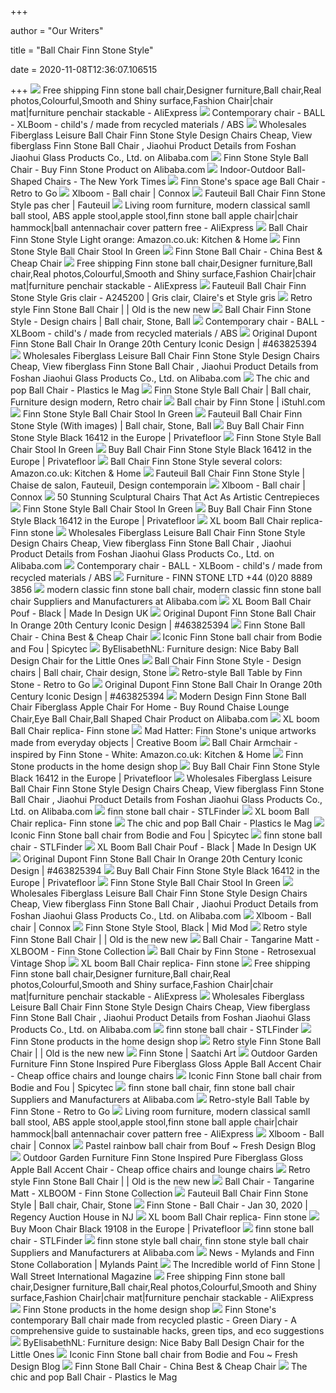 +++
        
author = "Our Writers"
        
title = "Ball Chair Finn Stone Style"
        
date = 2020-11-08T12:36:07.106515
        
+++
[ ![](https://ae01.alicdn.com/kf/HTB1tIgoKpXXXXaEXXXXq6xXFXXXj/Free-shipping-Finn-stone-ball-chair-Designer-furniture-Ball-chair-Real-photos-Colourful-Smooth-and-Shiny.jpg)](https://ae01.alicdn.com/kf/HTB1tIgoKpXXXXaEXXXXq6xXFXXXj/Free-shipping-Finn-stone-ball-chair-Designer-furniture-Ball-chair-Real-photos-Colourful-Smooth-and-Shiny.jpg) Free shipping Finn stone ball chair,Designer furniture,Ball chair,Real  photos,Colourful,Smooth and Shiny surface,Fashion Chair|chair mat|furniture  penchair stackable - AliExpress
[ ![](https://img.archiexpo.com/images_ae/photo-g/7050-9521057.jpg)](https://img.archiexpo.com/images_ae/photo-g/7050-9521057.jpg) Contemporary chair - BALL - XLBoom - child's / made from recycled materials  / ABS
[ ![](https://sc01.alicdn.com/kf/HTB1C5silljTBKNjSZFDq6zVgVXaq.jpg_350x350.jpg)](https://sc01.alicdn.com/kf/HTB1C5silljTBKNjSZFDq6zVgVXaq.jpg_350x350.jpg) Wholesales Fiberglass Leisure Ball Chair Finn Stone Style Design Chairs  Cheap, View fiberglass Finn Stone Ball Chair , Jiaohui Product Details from  Foshan Jiaohui Glass Products Co., Ltd. on Alibaba.com
[ ![](https://sc01.alicdn.com/kf/HTB1n7oHJFXXXXbJXpXXq6xXFXXXG.jpg)](https://sc01.alicdn.com/kf/HTB1n7oHJFXXXXbJXpXXq6xXFXXXG.jpg) Finn Stone Style Ball Chair - Buy Finn Stone Product on Alibaba.com
[ ![](https://static01.nyt.com/images/2010/07/22/garden/22furniturespan-1/22furniturespan-1-articleLarge.jpg?year=2010&h=352&w=600&sig=0xd04b68f8b64b641b401cf864ee701604)](https://static01.nyt.com/images/2010/07/22/garden/22furniturespan-1/22furniturespan-1-articleLarge.jpg?year=2010&h=352&w=600&sig=0xd04b68f8b64b641b401cf864ee701604) Indoor-Outdoor Ball-Shaped Chairs - The New York Times
[ ![](https://modculture.typepad.com/photos/uncategorized/2007/07/01/finn_ballchair.jpg)](https://modculture.typepad.com/photos/uncategorized/2007/07/01/finn_ballchair.jpg) Finn Stone's space age Ball Chair - Retro to Go
[ ![](https://cdn.connox.com/m/100030/144395/media/xlboom/ball-chair/FINBC002.jpg)](https://cdn.connox.com/m/100030/144395/media/xlboom/ball-chair/FINBC002.jpg) Xlboom - Ball chair | Connox
[ ![](https://i.pinimg.com/originals/72/72/e3/7272e386f22ab3ba399cac7780c1a6d4.jpg)](https://i.pinimg.com/originals/72/72/e3/7272e386f22ab3ba399cac7780c1a6d4.jpg) Fauteuil Ball Chair Finn Stone Style pas cher | Fauteuil
[ ![](https://ae01.alicdn.com/kf/HTB1wQQ_KVXXXXcZXVXXq6xXFXXXW/Living-room-furniture-modern-classical-samll-ball-stool-ABS-apple-stool-apple-stool-finn-stone-ball.jpg)](https://ae01.alicdn.com/kf/HTB1wQQ_KVXXXXcZXVXXq6xXFXXXW/Living-room-furniture-modern-classical-samll-ball-stool-ABS-apple-stool-apple-stool-finn-stone-ball.jpg) Living room furniture, modern classical samll ball stool, ABS apple  stool,apple stool,finn stone ball apple chair|chair hammock|ball  antennachair cover pattern free - AliExpress
[ ![](https://images-na.ssl-images-amazon.com/images/I/515F2tUHa-L._AC_SL1000_.jpg)](https://images-na.ssl-images-amazon.com/images/I/515F2tUHa-L._AC_SL1000_.jpg) Ball Chair Finn Stone Style Light orange: Amazon.co.uk: Kitchen & Home
[ ![](http://ancientpoint.com/imgs/a/g/l/s/c/finn_stone_style_ball_chair_stool_in_green_4_lgw.jpg)](http://ancientpoint.com/imgs/a/g/l/s/c/finn_stone_style_ball_chair_stool_in_green_4_lgw.jpg) Finn Stone Style Ball Chair Stool In Green
[ ![](https://image.jimcdn.com/app/cms/image/transf/none/path/sad064e95232e823b/image/i9c31241bddc2201c/version/1470889963/image.jpg)](https://image.jimcdn.com/app/cms/image/transf/none/path/sad064e95232e823b/image/i9c31241bddc2201c/version/1470889963/image.jpg) Finn Stone Ball Chair - China Best & Cheap Chair
[ ![](https://ae01.alicdn.com/kf/HTB1LZ7pKpXXXXbHXXXXq6xXFXXXf/Free-shipping-Finn-stone-ball-chair-Designer-furniture-Ball-chair-Real-photos-Colourful-Smooth-and-Shiny.jpg)](https://ae01.alicdn.com/kf/HTB1LZ7pKpXXXXbHXXXXq6xXFXXXf/Free-shipping-Finn-stone-ball-chair-Designer-furniture-Ball-chair-Real-photos-Colourful-Smooth-and-Shiny.jpg) Free shipping Finn stone ball chair,Designer furniture,Ball chair,Real  photos,Colourful,Smooth and Shiny surface,Fashion Chair|chair mat|furniture  penchair stackable - AliExpress
[ ![](https://i.pinimg.com/474x/15/1b/d8/151bd80a9508506752eb48735e7a1a65.jpg)](https://i.pinimg.com/474x/15/1b/d8/151bd80a9508506752eb48735e7a1a65.jpg) Fauteuil Ball Chair Finn Stone Style Gris clair - A245200 | Gris clair,  Claire's et Style gris
[ ![](http://oldisthenewnew.co.za/wp-content/uploads/2017/05/finn-stone-ball-chair-vintage-furniture-kids-cape-town-1.jpg)](http://oldisthenewnew.co.za/wp-content/uploads/2017/05/finn-stone-ball-chair-vintage-furniture-kids-cape-town-1.jpg) Retro style Finn Stone Ball Chair | | Old is the new new
[ ![](https://i.pinimg.com/originals/67/71/62/6771626bc8e0997a9749d8c230078272.jpg)](https://i.pinimg.com/originals/67/71/62/6771626bc8e0997a9749d8c230078272.jpg) Ball Chair Finn Stone Style - Design chairs | Ball chair, Stone, Ball
[ ![](https://img.archiexpo.com/images_ae/photo-g/7050-9521058.jpg)](https://img.archiexpo.com/images_ae/photo-g/7050-9521058.jpg) Contemporary chair - BALL - XLBoom - child's / made from recycled materials  / ABS
[ ![](https://thumbs.worthpoint.com/zoom/images1/360/0813/08/original-dupont-finn-stone-ball-chair_360_171228878fd9c7a49694620ae1224a2c.jpg)](https://thumbs.worthpoint.com/zoom/images1/360/0813/08/original-dupont-finn-stone-ball-chair_360_171228878fd9c7a49694620ae1224a2c.jpg) Original Dupont Finn Stone Ball Chair In Orange 20th Century Iconic Design  | #463825394
[ ![](https://sc02.alicdn.com/kf/HTB11KAbn9YH8KJjSspdq6ARgVXa1/200317932/HTB11KAbn9YH8KJjSspdq6ARgVXa1.jpg)](https://sc02.alicdn.com/kf/HTB11KAbn9YH8KJjSspdq6ARgVXa1/200317932/HTB11KAbn9YH8KJjSspdq6ARgVXa1.jpg) Wholesales Fiberglass Leisure Ball Chair Finn Stone Style Design Chairs  Cheap, View fiberglass Finn Stone Ball Chair , Jiaohui Product Details from  Foshan Jiaohui Glass Products Co., Ltd. on Alibaba.com
[ ![](https://cdn.sh04.net/plasticlemag/flat/5b06d7df72f80_135_La%20chic%20et%20pop%20Ball%20Chair.png)](https://cdn.sh04.net/plasticlemag/flat/5b06d7df72f80_135_La%20chic%20et%20pop%20Ball%20Chair.png) The chic and pop Ball Chair - Plastics le Mag
[ ![](https://i.pinimg.com/originals/6b/2a/2c/6b2a2c8723f5e95675d879be1040e07c.jpg)](https://i.pinimg.com/originals/6b/2a/2c/6b2a2c8723f5e95675d879be1040e07c.jpg) Finn Stone Style Ball Chair | Ball chair, Furniture design modern, Retro  chair
[ ![](https://istuhl.files.wordpress.com/2010/04/ballchair-1.jpg?w=640)](https://istuhl.files.wordpress.com/2010/04/ballchair-1.jpg?w=640) Ball chair by Finn Stone | iStuhl.com
[ ![](http://ancientpoint.com/imgs/a/g/l/s/c/finn_stone_style_ball_chair_stool_in_green_2_lgw.jpg)](http://ancientpoint.com/imgs/a/g/l/s/c/finn_stone_style_ball_chair_stool_in_green_2_lgw.jpg) Finn Stone Style Ball Chair Stool In Green
[ ![](https://i.pinimg.com/originals/a2/1a/fd/a21afd3fe1a1a69e40f2cf00e94ae60e.jpg)](https://i.pinimg.com/originals/a2/1a/fd/a21afd3fe1a1a69e40f2cf00e94ae60e.jpg) Fauteuil Ball Chair Finn Stone Style (With images) | Ball chair, Stone, Ball
[ ![](https://en.privatefloor.com/media/cache/my_thumb_quality_100/images/variations/1239_sq.jpeg.webp)](https://en.privatefloor.com/media/cache/my_thumb_quality_100/images/variations/1239_sq.jpeg.webp) Buy Ball Chair Finn Stone Style Black 16412 in the Europe | Privatefloor
[ ![](http://ancientpoint.com/imgs/a/g/l/s/c/finn_stone_style_ball_chair_stool_in_green_6_lgw.jpg)](http://ancientpoint.com/imgs/a/g/l/s/c/finn_stone_style_ball_chair_stool_in_green_6_lgw.jpg) Finn Stone Style Ball Chair Stool In Green
[ ![](https://en.privatefloor.com/media/cache/my_thumb_quality_100/images/products/16412_14.jpeg.webp)](https://en.privatefloor.com/media/cache/my_thumb_quality_100/images/products/16412_14.jpeg.webp) Buy Ball Chair Finn Stone Style Black 16412 in the Europe | Privatefloor
[ ![](https://images-na.ssl-images-amazon.com/images/I/41ETtCPWvhL._AC_SY450_.jpg)](https://images-na.ssl-images-amazon.com/images/I/41ETtCPWvhL._AC_SY450_.jpg) Ball Chair Finn Stone Style several colors: Amazon.co.uk: Kitchen & Home
[ ![](https://i.pinimg.com/originals/c8/27/ff/c827ff1965d76e93eb90c08283c87e1e.jpg)](https://i.pinimg.com/originals/c8/27/ff/c827ff1965d76e93eb90c08283c87e1e.jpg) Fauteuil Ball Chair Finn Stone Style | Chaise de salon, Fauteuil, Design  contemporain
[ ![](https://cdn.connox.com/m/100035/144393/media/xlboom/ball-chair/ballchair-gruppe-weiss2.jpg)](https://cdn.connox.com/m/100035/144393/media/xlboom/ball-chair/ballchair-gruppe-weiss2.jpg) Xlboom - Ball chair | Connox
[ ![](http://cdn.home-designing.com/wp-content/uploads/2017/11/pastel-egg-shell-shaped-artistic-chairs.jpg)](http://cdn.home-designing.com/wp-content/uploads/2017/11/pastel-egg-shell-shaped-artistic-chairs.jpg) 50 Stunning Sculptural Chairs That Act As Artistic Centrepieces
[ ![](http://ancientpoint.com/imgs/a/g/l/s/c/finn_stone_style_ball_chair_stool_in_green_3_lgw.jpg)](http://ancientpoint.com/imgs/a/g/l/s/c/finn_stone_style_ball_chair_stool_in_green_3_lgw.jpg) Finn Stone Style Ball Chair Stool In Green
[ ![](https://en.privatefloor.com/media/cache/my_thumb_quality_100/images/variations/1220_sq.jpeg.webp)](https://en.privatefloor.com/media/cache/my_thumb_quality_100/images/variations/1220_sq.jpeg.webp) Buy Ball Chair Finn Stone Style Black 16412 in the Europe | Privatefloor
[ ![](https://www.diiiz.com/4527-thickbox_default/xl-boom-ball-chair.jpg)](https://www.diiiz.com/4527-thickbox_default/xl-boom-ball-chair.jpg) XL boom Ball Chair replica- Finn stone
[ ![](https://sc02.alicdn.com/kf/HTB1t574n8TH8KJjy0Fiq6ARsXXaM/200317932/HTB1t574n8TH8KJjy0Fiq6ARsXXaM.jpg_.webp)](https://sc02.alicdn.com/kf/HTB1t574n8TH8KJjy0Fiq6ARsXXaM/200317932/HTB1t574n8TH8KJjy0Fiq6ARsXXaM.jpg_.webp) Wholesales Fiberglass Leisure Ball Chair Finn Stone Style Design Chairs  Cheap, View fiberglass Finn Stone Ball Chair , Jiaohui Product Details from  Foshan Jiaohui Glass Products Co., Ltd. on Alibaba.com
[ ![](https://img.archiexpo.com/images_ae/photo-g/7050-10486605.jpg)](https://img.archiexpo.com/images_ae/photo-g/7050-10486605.jpg) Contemporary chair - BALL - XLBoom - child's / made from recycled materials  / ABS
[ ![](http://finnstone.com/wp-content/uploads/images/The_Ball_Chair.jpg)](http://finnstone.com/wp-content/uploads/images/The_Ball_Chair.jpg) Furniture - FINN STONE LTD +44 (0)20 8889 3856
[ ![](https://s.alicdn.com/@sc01/kf/HTB1eRQnXi6guuRkSmLyq6AulFXaz.jpg_300x300.jpg)](https://s.alicdn.com/@sc01/kf/HTB1eRQnXi6guuRkSmLyq6AulFXaz.jpg_300x300.jpg) modern classic finn stone ball chair, modern classic finn stone ball chair  Suppliers and Manufacturers at Alibaba.com
[ ![](https://media.madeindesign.com/nuxeo/products/3/9/pouf-ball-chair-black-matt_madeindesign_38606_large.jpg)](https://media.madeindesign.com/nuxeo/products/3/9/pouf-ball-chair-black-matt_madeindesign_38606_large.jpg) XL Boom Ball Chair Pouf - Black | Made In Design UK
[ ![](https://thumbs.worthpoint.com/zoom/images4/360/0813/08/original-dupont-finn-stone-ball-chair_360_171228878fd9c7a49694620ae1224a2c.jpg)](https://thumbs.worthpoint.com/zoom/images4/360/0813/08/original-dupont-finn-stone-ball-chair_360_171228878fd9c7a49694620ae1224a2c.jpg) Original Dupont Finn Stone Ball Chair In Orange 20th Century Iconic Design  | #463825394
[ ![](https://image.jimcdn.com/app/cms/image/transf/none/path/sad064e95232e823b/image/ib8fdf5557fb95283/version/1470889963/image.jpg)](https://image.jimcdn.com/app/cms/image/transf/none/path/sad064e95232e823b/image/ib8fdf5557fb95283/version/1470889963/image.jpg) Finn Stone Ball Chair - China Best & Cheap Chair
[ ![](http://3.bp.blogspot.com/_f-yNhfYNz3c/TJhj1zPrBkI/AAAAAAAADZE/e2AhKSKHPMI/w1200-h630-p-k-no-nu/apple-green-ball-chair.jpg)](http://3.bp.blogspot.com/_f-yNhfYNz3c/TJhj1zPrBkI/AAAAAAAADZE/e2AhKSKHPMI/w1200-h630-p-k-no-nu/apple-green-ball-chair.jpg) Iconic Finn Stone ball chair from Bodie and Fou | Spicytec
[ ![](https://4.bp.blogspot.com/-tymNn_mdXtk/WIISYURScyI/AAAAAAAFET4/gEtIdT-jyg0x6RBuukvpKoZJU8N-8bz5gCLcB/s1600/Baby%2BBall%2BDesign%2BChair%2Bfor%2Bthe%2Blittle%2Bones%2Bby%2BFinn%2BStone.%2BS%2BTafel-Design.nl-02.jpg)](https://4.bp.blogspot.com/-tymNn_mdXtk/WIISYURScyI/AAAAAAAFET4/gEtIdT-jyg0x6RBuukvpKoZJU8N-8bz5gCLcB/s1600/Baby%2BBall%2BDesign%2BChair%2Bfor%2Bthe%2Blittle%2Bones%2Bby%2BFinn%2BStone.%2BS%2BTafel-Design.nl-02.jpg) ByElisabethNL: Furniture design: Nice Baby Ball Design Chair for the Little  Ones
[ ![](https://i.pinimg.com/236x/58/f6/59/58f65968877c5041baf2383fbbc17f7d--ball-chair-styles-p.jpg)](https://i.pinimg.com/236x/58/f6/59/58f65968877c5041baf2383fbbc17f7d--ball-chair-styles-p.jpg) Ball Chair Finn Stone Style - Design chairs | Ball chair, Chair design,  Stone
[ ![](http://modculture.typepad.com/.a/6a00d83451cbb069e20120a7752028970b-pi)](http://modculture.typepad.com/.a/6a00d83451cbb069e20120a7752028970b-pi) Retro-style Ball Table by Finn Stone - Retro to Go
[ ![](https://thumbs.worthpoint.com/zoom/images2/360/0813/08/original-dupont-finn-stone-ball-chair_360_171228878fd9c7a49694620ae1224a2c.jpg)](https://thumbs.worthpoint.com/zoom/images2/360/0813/08/original-dupont-finn-stone-ball-chair_360_171228878fd9c7a49694620ae1224a2c.jpg) Original Dupont Finn Stone Ball Chair In Orange 20th Century Iconic Design  | #463825394
[ ![](https://sc02.alicdn.com/kf/HTB1Nx4qiyqAXuNjy1Xdq6yYcVXaW/205772835/HTB1Nx4qiyqAXuNjy1Xdq6yYcVXaW.jpg_.webp)](https://sc02.alicdn.com/kf/HTB1Nx4qiyqAXuNjy1Xdq6yYcVXaW/205772835/HTB1Nx4qiyqAXuNjy1Xdq6yYcVXaW.jpg_.webp) Modern Design Finn Stone Ball Chair Fiberglass Apple Chair For Home - Buy  Round Chaise Lounge Chair,Eye Ball Chair,Ball Shaped Chair Product on  Alibaba.com
[ ![](https://www.diiiz.com/4529-thickbox_default/xl-boom-ball-chair.jpg)](https://www.diiiz.com/4529-thickbox_default/xl-boom-ball-chair.jpg) XL boom Ball Chair replica- Finn stone
[ ![](https://www.creativeboom.com/uploads/articles/75/750c44b7180618af5bd932682696b739a814bdda_800.jpg)](https://www.creativeboom.com/uploads/articles/75/750c44b7180618af5bd932682696b739a814bdda_800.jpg) Mad Hatter: Finn Stone's unique artworks made from everyday objects |  Creative Boom
[ ![](https://images-na.ssl-images-amazon.com/images/I/31hLq2S7UXL._AC_SY400_.jpg)](https://images-na.ssl-images-amazon.com/images/I/31hLq2S7UXL._AC_SY400_.jpg) Ball Chair Armchair - inspired by Finn Stone - White: Amazon.co.uk: Kitchen  & Home
[ ![](https://cdn.connox.com/m/100069/144394/media/xlboom/ball-chair/FINBC001.jpg)](https://cdn.connox.com/m/100069/144394/media/xlboom/ball-chair/FINBC001.jpg) Finn Stone products in the home design shop
[ ![](https://en.privatefloor.com/media/cache/my_thumb_quality_100/images/products/16412_12.jpeg.webp)](https://en.privatefloor.com/media/cache/my_thumb_quality_100/images/products/16412_12.jpeg.webp) Buy Ball Chair Finn Stone Style Black 16412 in the Europe | Privatefloor
[ ![](https://sc01.alicdn.com/kf/HTB1DbkfEWSWBuNjSsrbq6y0mVXar/200317932/HTB1DbkfEWSWBuNjSsrbq6y0mVXar.jpg_.webp)](https://sc01.alicdn.com/kf/HTB1DbkfEWSWBuNjSsrbq6y0mVXar/200317932/HTB1DbkfEWSWBuNjSsrbq6y0mVXar.jpg_.webp) Wholesales Fiberglass Leisure Ball Chair Finn Stone Style Design Chairs  Cheap, View fiberglass Finn Stone Ball Chair , Jiaohui Product Details from  Foshan Jiaohui Glass Products Co., Ltd. on Alibaba.com
[ ![](https://storage.googleapis.com/stlfinder/20/nv45-chair-inspired-by-finn-juhl-3d-model-suYZTy0P_200.jpg)](https://storage.googleapis.com/stlfinder/20/nv45-chair-inspired-by-finn-juhl-3d-model-suYZTy0P_200.jpg) finn stone ball chair - STLFinder
[ ![](https://www.diiiz.com/11878-thickbox_default/xl-boom-ball-chair.jpg)](https://www.diiiz.com/11878-thickbox_default/xl-boom-ball-chair.jpg) XL boom Ball Chair replica- Finn stone
[ ![](https://cdn.sh04.net/plasticlemag/resize255,287/5b06d93bb2ec1_144_Sam%20Son%20un%20fauteuil%20rigolo%20mais%20confortable%20!.png)](https://cdn.sh04.net/plasticlemag/resize255,287/5b06d93bb2ec1_144_Sam%20Son%20un%20fauteuil%20rigolo%20mais%20confortable%20!.png) The chic and pop Ball Chair - Plastics le Mag
[ ![](http://1.bp.blogspot.com/_f-yNhfYNz3c/TJhj26E7J8I/AAAAAAAADZM/kMy-77PIxlw/s640/bright-blue-ball-chair.jpg)](http://1.bp.blogspot.com/_f-yNhfYNz3c/TJhj26E7J8I/AAAAAAAADZM/kMy-77PIxlw/s640/bright-blue-ball-chair.jpg) Iconic Finn Stone ball chair from Bodie and Fou | Spicytec
[ ![](https://storage.googleapis.com/stlfinder/35/finn-stone-gloss-ball-accent-chair-orange-3d-model-n2hUieSV_200.jpg)](https://storage.googleapis.com/stlfinder/35/finn-stone-gloss-ball-accent-chair-orange-3d-model-n2hUieSV_200.jpg) finn stone ball chair - STLFinder
[ ![](https://media.madeindesign.com/nuxeo/products/a/e/pouf-ball-chair-black-matt_madeindesign_38607_large.jpg)](https://media.madeindesign.com/nuxeo/products/a/e/pouf-ball-chair-black-matt_madeindesign_38607_large.jpg) XL Boom Ball Chair Pouf - Black | Made In Design UK
[ ![](https://thumbs.worthpoint.com/zoom/images3/360/0813/08/original-dupont-finn-stone-ball-chair_360_171228878fd9c7a49694620ae1224a2c.jpg)](https://thumbs.worthpoint.com/zoom/images3/360/0813/08/original-dupont-finn-stone-ball-chair_360_171228878fd9c7a49694620ae1224a2c.jpg) Original Dupont Finn Stone Ball Chair In Orange 20th Century Iconic Design  | #463825394
[ ![](https://en.privatefloor.com/media/cache/my_thumb_quality_100/images/products/16412_ambiance-1580380037.jpeg.webp)](https://en.privatefloor.com/media/cache/my_thumb_quality_100/images/products/16412_ambiance-1580380037.jpeg.webp) Buy Ball Chair Finn Stone Style Black 16412 in the Europe | Privatefloor
[ ![](http://ancientpoint.com/imgs/a/g/l/s/c/finn_stone_style_ball_chair_stool_in_green_5_lgw.jpg)](http://ancientpoint.com/imgs/a/g/l/s/c/finn_stone_style_ball_chair_stool_in_green_5_lgw.jpg) Finn Stone Style Ball Chair Stool In Green
[ ![](https://sc01.alicdn.com/kf/HTB1bxvsofiSBuNkSnhJ762DcpXaQ/200317932/HTB1bxvsofiSBuNkSnhJ762DcpXaQ.png_.webp)](https://sc01.alicdn.com/kf/HTB1bxvsofiSBuNkSnhJ762DcpXaQ/200317932/HTB1bxvsofiSBuNkSnhJ762DcpXaQ.png_.webp) Wholesales Fiberglass Leisure Ball Chair Finn Stone Style Design Chairs  Cheap, View fiberglass Finn Stone Ball Chair , Jiaohui Product Details from  Foshan Jiaohui Glass Products Co., Ltd. on Alibaba.com
[ ![](https://cdn.connox.com/m/100035/269220/media/xlboom/ball-chair/XLBoom-Ball-Chair-Situation-2.jpg)](https://cdn.connox.com/m/100035/269220/media/xlboom/ball-chair/XLBoom-Ball-Chair-Situation-2.jpg) Xlboom - Ball chair | Connox
[ ![](https://cdn.shopify.com/s/files/1/0559/6321/products/0830b7e8-0bbb-583d-853f-201387944f13_2048x2048.jpg?v=1544551991)](https://cdn.shopify.com/s/files/1/0559/6321/products/0830b7e8-0bbb-583d-853f-201387944f13_2048x2048.jpg?v=1544551991) Finn Stone Style Stool, Black | Mid Mod
[ ![](http://oldisthenewnew.co.za/wp-content/uploads/2017/05/finn-stone-ball-chair-vintage-furniture-kids-cape-town-2.jpg)](http://oldisthenewnew.co.za/wp-content/uploads/2017/05/finn-stone-ball-chair-vintage-furniture-kids-cape-town-2.jpg) Retro style Finn Stone Ball Chair | | Old is the new new
[ ![](https://cdn.shortpixel.ai/client/q_glossy,ret_img/https://www.xlboom.com/wp-content/uploads/2020/06/FINN-STONE-VIERKANT.jpg)](https://cdn.shortpixel.ai/client/q_glossy,ret_img/https://www.xlboom.com/wp-content/uploads/2020/06/FINN-STONE-VIERKANT.jpg) Ball Chair - Tangarine Matt - XLBOOM - Finn Stone Collection
[ ![](https://www.retrosexual.gr/wp-content/uploads/2019/12/%CF%80%CF%80-7.jpg)](https://www.retrosexual.gr/wp-content/uploads/2019/12/%CF%80%CF%80-7.jpg) Ball Chair by Finn Stone - Retrosexual Vintage Shop
[ ![](https://www.diiiz.com/11879-thickbox_default/xl-boom-ball-chair.jpg)](https://www.diiiz.com/11879-thickbox_default/xl-boom-ball-chair.jpg) XL boom Ball Chair replica- Finn stone
[ ![](https://ae01.alicdn.com/kf/HTB1oF.lKpXXXXcTXXXXq6xXFXXXa/Free-shipping-Finn-stone-ball-chair-Designer-furniture-Ball-chair-Real-photos-Colourful-Smooth-and-Shiny.jpg)](https://ae01.alicdn.com/kf/HTB1oF.lKpXXXXcTXXXXq6xXFXXXa/Free-shipping-Finn-stone-ball-chair-Designer-furniture-Ball-chair-Real-photos-Colourful-Smooth-and-Shiny.jpg) Free shipping Finn stone ball chair,Designer furniture,Ball chair,Real  photos,Colourful,Smooth and Shiny surface,Fashion Chair|chair mat|furniture  penchair stackable - AliExpress
[ ![](https://sc02.alicdn.com/kf/HTB1RbAGlb3nBKNjSZFMq6yUSFXaG/200317932/HTB1RbAGlb3nBKNjSZFMq6yUSFXaG.jpg)](https://sc02.alicdn.com/kf/HTB1RbAGlb3nBKNjSZFMq6yUSFXaG/200317932/HTB1RbAGlb3nBKNjSZFMq6yUSFXaG.jpg) Wholesales Fiberglass Leisure Ball Chair Finn Stone Style Design Chairs  Cheap, View fiberglass Finn Stone Ball Chair , Jiaohui Product Details from  Foshan Jiaohui Glass Products Co., Ltd. on Alibaba.com
[ ![](https://storage.googleapis.com/stlfinder/35/finn-dining-chair-3d-model-wKiZX9Hn_200.jpg)](https://storage.googleapis.com/stlfinder/35/finn-dining-chair-3d-model-wKiZX9Hn_200.jpg) finn stone ball chair - STLFinder
[ ![](https://cdn.connox.com/m/100069/269128/media/xlboom/ball-chair/XLBoom-Ball-Chair-azur-matt.jpg)](https://cdn.connox.com/m/100069/269128/media/xlboom/ball-chair/XLBoom-Ball-Chair-azur-matt.jpg) Finn Stone products in the home design shop
[ ![](http://oldisthenewnew.co.za/wp-content/uploads/2017/05/finn-stone-ball-chair-vintage-furniture-kids-cape-town-3.jpg)](http://oldisthenewnew.co.za/wp-content/uploads/2017/05/finn-stone-ball-chair-vintage-furniture-kids-cape-town-3.jpg) Retro style Finn Stone Ball Chair | | Old is the new new
[ ![](http://d38we5ntdyxyje.cloudfront.net/290056/profile/avatar_medium_square.jpg)](http://d38we5ntdyxyje.cloudfront.net/290056/profile/avatar_medium_square.jpg) Finn Stone | Saatchi Art
[ ![](http://www.rongfuchairs.com/wp-content/uploads/2017/05/Outdoor-Garden-Furniture-Finn-Stone-Inspired-Pure-Fiberglass-Gloss-Apple-Ball-Accent-Chair-9.jpg)](http://www.rongfuchairs.com/wp-content/uploads/2017/05/Outdoor-Garden-Furniture-Finn-Stone-Inspired-Pure-Fiberglass-Gloss-Apple-Ball-Accent-Chair-9.jpg) Outdoor Garden Furniture Finn Stone Inspired Pure Fiberglass Gloss Apple  Ball Accent Chair - Cheap office chairs and lounge chairs
[ ![](http://2.bp.blogspot.com/_f-yNhfYNz3c/TJhj3XMomMI/AAAAAAAADZQ/KKLa0LKlGEg/s640/silver-ball-chair.jpg)](http://2.bp.blogspot.com/_f-yNhfYNz3c/TJhj3XMomMI/AAAAAAAADZQ/KKLa0LKlGEg/s640/silver-ball-chair.jpg) Iconic Finn Stone ball chair from Bodie and Fou | Spicytec
[ ![](https://s.alicdn.com/@sc01/kf/HTB1YifYu29TBuNjy0Fcq6zeiFXa1.jpg_300x300.jpg)](https://s.alicdn.com/@sc01/kf/HTB1YifYu29TBuNjy0Fcq6zeiFXa1.jpg_300x300.jpg) finn stone ball chair, finn stone ball chair Suppliers and Manufacturers at  Alibaba.com
[ ![](http://modculture.typepad.com/.a/6a00d83451cbb069e20120a7752084970b-pi)](http://modculture.typepad.com/.a/6a00d83451cbb069e20120a7752084970b-pi) Retro-style Ball Table by Finn Stone - Retro to Go
[ ![](https://ae01.alicdn.com/img/pb/290/056/911/911056290_915.jpg)](https://ae01.alicdn.com/img/pb/290/056/911/911056290_915.jpg) Living room furniture, modern classical samll ball stool, ABS apple  stool,apple stool,finn stone ball apple chair|chair hammock|ball  antennachair cover pattern free - AliExpress
[ ![](https://cdn.connox.com/m/100035/269221/media/xlboom/ball-chair/XLBoom-Ball-Chair-Situation-3.jpg)](https://cdn.connox.com/m/100035/269221/media/xlboom/ball-chair/XLBoom-Ball-Chair-Situation-3.jpg) Xlboom - Ball chair | Connox
[ ![](https://i1.wp.com/www.freshdesignblog.com/wp-content/uploads/2010/03/pastel-rainbow-ball-chair.jpg?resize=422%2C304&ssl=1)](https://i1.wp.com/www.freshdesignblog.com/wp-content/uploads/2010/03/pastel-rainbow-ball-chair.jpg?resize=422%2C304&ssl=1) Pastel rainbow ball chair from Bouf ~ Fresh Design Blog
[ ![](http://www.rongfuchairs.com/wp-content/uploads/2017/05/Outdoor-Garden-Furniture-Finn-Stone-Inspired-Pure-Fiberglass-Gloss-Apple-Ball-Accent-Chair-480x478.jpg)](http://www.rongfuchairs.com/wp-content/uploads/2017/05/Outdoor-Garden-Furniture-Finn-Stone-Inspired-Pure-Fiberglass-Gloss-Apple-Ball-Accent-Chair-480x478.jpg) Outdoor Garden Furniture Finn Stone Inspired Pure Fiberglass Gloss Apple  Ball Accent Chair - Cheap office chairs and lounge chairs
[ ![](http://oldisthenewnew.co.za/wp-content/uploads/2017/05/finn-stone-ball-chair-vintage-furniture-kids-cape-town-4.jpg)](http://oldisthenewnew.co.za/wp-content/uploads/2017/05/finn-stone-ball-chair-vintage-furniture-kids-cape-town-4.jpg) Retro style Finn Stone Ball Chair | | Old is the new new
[ ![](https://cdn.shortpixel.ai/client/q_glossy,ret_img,w_350,h_350/https://www.xlboom.com/wp-content/uploads/2020/07/FINBC059M-1-350x350.jpg)](https://cdn.shortpixel.ai/client/q_glossy,ret_img,w_350,h_350/https://www.xlboom.com/wp-content/uploads/2020/07/FINBC059M-1-350x350.jpg) Ball Chair - Tangarine Matt - XLBOOM - Finn Stone Collection
[ ![](https://i.pinimg.com/originals/78/b6/76/78b6768a2cfcaf28dfb4f0a2a8e74ea0.jpg)](https://i.pinimg.com/originals/78/b6/76/78b6768a2cfcaf28dfb4f0a2a8e74ea0.jpg) Fauteuil Ball Chair Finn Stone Style | Ball chair, Chair, Stone
[ ![](https://p1.liveauctioneers.com/1097/168119/84771235_1_x.jpg?auto=webp&format=pjpg&version=1588867892&width=310)](https://p1.liveauctioneers.com/1097/168119/84771235_1_x.jpg?auto=webp&format=pjpg&version=1588867892&width=310) Finn Stone - Ball Chair - Jan 30, 2020 | Regency Auction House in NJ
[ ![](https://www.diiiz.com/964-thickbox_default/xl-boom-ball-chair.jpg)](https://www.diiiz.com/964-thickbox_default/xl-boom-ball-chair.jpg) XL boom Ball Chair replica- Finn stone
[ ![](https://en.privatefloor.com/media/cache/my_thumb_quality_100/images/products/defaultImg_16412.jpeg.webp)](https://en.privatefloor.com/media/cache/my_thumb_quality_100/images/products/defaultImg_16412.jpeg.webp) Buy Moon Chair Black 19108 in the Europe | Privatefloor
[ ![](https://storage.googleapis.com/stlfinder/2/finn-juhl-108-chair-3d-model-xVCUfPaQ_200.jpg)](https://storage.googleapis.com/stlfinder/2/finn-juhl-108-chair-3d-model-xVCUfPaQ_200.jpg) finn stone ball chair - STLFinder
[ ![](https://s.alicdn.com/@sc01/kf/HTB1ZD1IdCSD3KVjSZFKq6z10VXaK.jpg_300x300.jpg)](https://s.alicdn.com/@sc01/kf/HTB1ZD1IdCSD3KVjSZFKq6z10VXaK.jpg_300x300.jpg) finn stone style ball chair, finn stone style ball chair Suppliers and  Manufacturers at Alibaba.com
[ ![](https://www.mylands.com/media/wysiwyg/Blog/finn-stone/mylands-finn-stone-12.jpg)](https://www.mylands.com/media/wysiwyg/Blog/finn-stone/mylands-finn-stone-12.jpg) News - Mylands and Finn Stone Collaboration | Mylands Paint
[ ![](https://media.wsimag.com/attachments/43385e7667042b2734cf4f3a0ef5fb27017a6dbc/store/fill/1020/574/d739b86ecb90616bb974697c1b9c03485b5c183d3ef1aac5bdd0097eb2cd/Finn-Stone-Starry-Night-Paintbrushes-and-mixed-media-assemblage-59-x-84-cm.jpg)](https://media.wsimag.com/attachments/43385e7667042b2734cf4f3a0ef5fb27017a6dbc/store/fill/1020/574/d739b86ecb90616bb974697c1b9c03485b5c183d3ef1aac5bdd0097eb2cd/Finn-Stone-Starry-Night-Paintbrushes-and-mixed-media-assemblage-59-x-84-cm.jpg) The Incredible world of Finn Stone | Wall Street International Magazine
[ ![](https://ae01.alicdn.com/kf/HLB1MfZiFVXXXXXnXVXXq6xXFXXXq/221530661/HLB1MfZiFVXXXXXnXVXXq6xXFXXXq.jpg?size=128202&height=666&width=1000&hash=3ae653e3e52718e4099475283be2cd05)](https://ae01.alicdn.com/kf/HLB1MfZiFVXXXXXnXVXXq6xXFXXXq/221530661/HLB1MfZiFVXXXXXnXVXXq6xXFXXXq.jpg?size=128202&height=666&width=1000&hash=3ae653e3e52718e4099475283be2cd05) Free shipping Finn stone ball chair,Designer furniture,Ball chair,Real  photos,Colourful,Smooth and Shiny surface,Fashion Chair|chair mat|furniture  penchair stackable - AliExpress
[ ![](https://cdn.connox.com/m/100069/269121/media/xlboom/ball-chair/XLBoom-Ball-Chair-tangerine-matt.jpg)](https://cdn.connox.com/m/100069/269121/media/xlboom/ball-chair/XLBoom-Ball-Chair-tangerine-matt.jpg) Finn Stone products in the home design shop
[ ![](https://i2.wp.com/greendiary.com/wp-content/uploads/2012/07/ball-chair1_VBCku_24429.jpg?w=1170&ssl=1)](https://i2.wp.com/greendiary.com/wp-content/uploads/2012/07/ball-chair1_VBCku_24429.jpg?w=1170&ssl=1) Finn Stone's contemporary Ball chair made from recycled plastic - Green  Diary - A comprehensive guide to sustainable hacks, green tips, and eco  suggestions
[ ![](https://2.bp.blogspot.com/-fSgrWdoTtTk/WIISYhpMTrI/AAAAAAAFET8/Me8K5H3A-qI0cyGnSshcBjAgzUKJvtbogCLcB/s1600/Baby%2BBall%2BDesign%2BChair%2Bfor%2Bthe%2Blittle%2Bones%2Bby%2BFinn%2BStone.%2BS%2BTafel-Design.nl-03.jpg)](https://2.bp.blogspot.com/-fSgrWdoTtTk/WIISYhpMTrI/AAAAAAAFET8/Me8K5H3A-qI0cyGnSshcBjAgzUKJvtbogCLcB/s1600/Baby%2BBall%2BDesign%2BChair%2Bfor%2Bthe%2Blittle%2Bones%2Bby%2BFinn%2BStone.%2BS%2BTafel-Design.nl-03.jpg) ByElisabethNL: Furniture design: Nice Baby Ball Design Chair for the Little  Ones
[ ![](https://i0.wp.com/www.freshdesignblog.com/wp-content/uploads/2010/03/silver-ball-chair.jpg?fit=288%2C288&ssl=1)](https://i0.wp.com/www.freshdesignblog.com/wp-content/uploads/2010/03/silver-ball-chair.jpg?fit=288%2C288&ssl=1) Iconic Finn Stone ball chair from Bodie and Fou ~ Fresh Design Blog
[ ![](https://image.jimcdn.com/app/cms/image/transf/none/path/sad064e95232e823b/image/i7d4f616004124661/version/1470889963/image.jpg)](https://image.jimcdn.com/app/cms/image/transf/none/path/sad064e95232e823b/image/i7d4f616004124661/version/1470889963/image.jpg) Finn Stone Ball Chair - China Best & Cheap Chair
[ ![](https://cdn.sh04.net/plasticlemag/resize187,215/5b1e5739c50a0_087_Rocket-un-tabouret-decale.png)](https://cdn.sh04.net/plasticlemag/resize187,215/5b1e5739c50a0_087_Rocket-un-tabouret-decale.png) The chic and pop Ball Chair - Plastics le Mag
